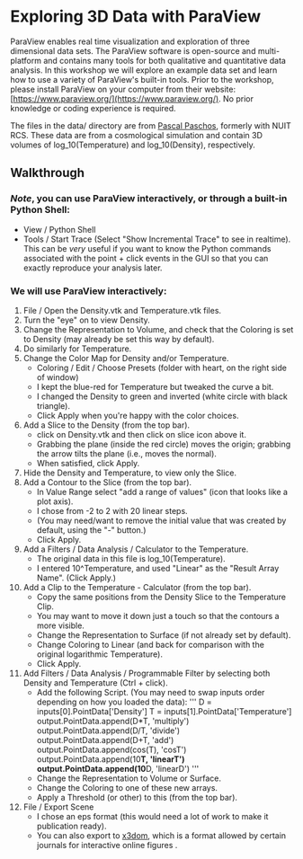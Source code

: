# Exploring 3D Data with ParaView
ParaView enables real time visualization and exploration of three dimensional data sets. The ParaView software is open-source and multi-platform and contains many tools for both qualitative and quantitative data analysis.  In this workshop we will explore an example data set and learn how to use a variety of ParaView's built-in tools.  Prior to the workshop, please install ParaView on your computer from their website: [https://www.paraview.org/](https://www.paraview.org/).  No prior knowledge or coding experience is required. 

The files in the data/ directory are from [Pascal Paschos](https://efi.uchicago.edu/people/profile/pascal-paschos/), formerly with NUIT RCS.  These data are from a cosmological simulation and contain 3D volumes of log_10(Temperature) and log_10(Density), respectively.

## Walkthrough

### *Note*, you can use ParaView interactively, or through a built-in Python Shell: 
- View / Python Shell
- Tools / Start Trace (Select "Show Incremental Trace" to see in realtime).  This can be *very* useful if you want to know the Python commands associated with the point + click events in the GUI so that you can exactly reproduce your analysis later.

### We will use ParaView interactively:

1.	File / Open the Density.vtk and Temperature.vtk files.
2.	Turn the "eye" on to view Density.
3.	Change the Representation to Volume, and check that the Coloring is set to Density (may already be set this way by default).
4.	Do similarly for Temperature.
5.	Change the Color Map for Density and/or Temperature.
    - Coloring / Edit / Choose Presets (folder with heart, on the right side of window)
    - I kept the blue-red for Temperature but tweaked the curve a bit.
    - I changed the Density to green and inverted (white circle with black triangle).
    - Click Apply when you're happy with the color choices.
6.	Add a Slice to the Density (from the top bar).
    - click on Density.vtk and then click on slice icon above it.
    - Grabbing the plane (inside the red circle) moves the origin; grabbing the arrow tilts the plane (i.e., moves the normal).
    - When satisfied, click Apply.
7.	Hide the Density and Temperature, to view only the Slice.
8.	Add a Contour to the Slice (from the top bar).
    - In Value Range select "add a range of values" (icon that looks like a plot axis).
    - I chose from -2 to 2 with 20 linear steps.
    - (You may need/want to remove the initial value that was created by default, using the "-" button.)
    - Click Apply.
9.	Add a Filters / Data Analysis / Calculator to the Temperature.
    - The original data in this file is log_10(Temperature).
    - I entered 10^Temperature, and used "Linear" as the "Result Array Name".  (Click Apply.)
10.	Add a Clip to the Temperature - Calculator (from the top bar).
    - Copy the same positions from the Density Slice to the Temperature Clip.
    - You may want to move it down just a touch so that the contours a more visible.
    - Change the Representation to Surface (if not already set by default).
    - Change Coloring to Linear (and back for comparison with the original logarithmic Temperature).
    - Click Apply.
11.	Add Filters / Data Analysis / Programmable Filter by selecting both Density and Temperature (Ctrl + click).
    - Add the following Script. (You may need to swap inputs order depending on how you loaded the data):
'''
D = inputs[0].PointData['Density']
T = inputs[1].PointData['Temperature']
output.PointData.append(D*T, 'multiply')
output.PointData.append(D/T, 'divide')
output.PointData.append(D+T, 'add')
output.PointData.append(cos(T), 'cosT')
output.PointData.append(10**T, 'linearT')
output.PointData.append(10**D, 'linearD')
'''
    - Change the Representation to Volume or Surface.
    - Change the Coloring to one of these new arrays.
    - Apply a Threshold (or other) to this (from the top bar).
12.	File / Export Scene
    - I chose an eps format (this would need a lot of work to make it publication ready). 
    - You can also export to [x3dom](https://www.x3dom.org/), which is a format allowed by certain journals for interactive online figures .
